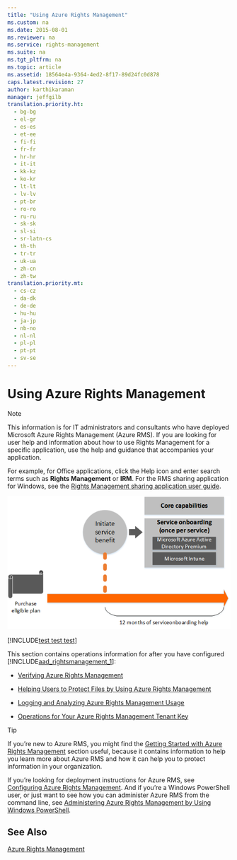 ```yaml
---
title: "Using Azure Rights Management"
ms.custom: na
ms.date: 2015-08-01
ms.reviewer: na
ms.service: rights-management
ms.suite: na
ms.tgt_pltfrm: na
ms.topic: article
ms.assetid: 18564e4a-9364-4ed2-8f17-89d24fc0d878
caps.latest.revision: 27
author: karthikaraman
manager: jeffgilb
translation.priority.ht: 
  - bg-bg
  - el-gr
  - es-es
  - et-ee
  - fi-fi
  - fr-fr
  - hr-hr
  - it-it
  - kk-kz
  - ko-kr
  - lt-lt
  - lv-lv
  - pt-br
  - ro-ro
  - ru-ru
  - sk-sk
  - sl-si
  - sr-latn-cs
  - th-th
  - tr-tr
  - uk-ua
  - zh-cn
  - zh-tw
translation.priority.mt: 
  - cs-cz
  - da-dk
  - de-de
  - hu-hu
  - ja-jp
  - nb-no
  - nl-nl
  - pl-pl
  - pt-pt
  - sv-se
---
```

# Using Azure Rights Management
> [!NOTE]
> This information is for IT administrators and consultants who have deployed Microsoft Azure Rights Management (Azure RMS). If you are looking for user help and information about how to use Rights Management for a specific application, use the help and guidance that accompanies your application.
> 
> For example, for Office applications, click the Help icon and enter search terms such as **Rights Management** or **IRM**. For the RMS sharing application for Windows, see the [Rights Management sharing application user guide](http://technet.microsoft.com/library/dn339006.aspx).

![1-aadp onboarding process-v3](../../ems/AADRightsMgmt/media/1-aadp-onboarding-process-v3.png)

[!INCLUDE[test test test](../../ems/AADRightsMgmt/includes/test-test-test.md)]

This section contains operations information for after you have configured   [!INCLUDE[aad_rightsmanagement_1](../../ems/AADRightsMgmt/includes/aad_rightsmanagement_1_md.md)]:

-   [Verifying Azure Rights Management](../../ems/AADRightsMgmt/Verifying-Azure-Rights-Management.md)

-   [Helping Users to Protect Files by Using Azure Rights Management](../../ems/AADRightsMgmt/Helping-Users-to-Protect-Files-by-Using-Azure-Rights-Management.md)

-   [Logging and Analyzing Azure Rights Management Usage](../../ems/AADRightsMgmt/Logging-and-Analyzing-Azure-Rights-Management-Usage.md)

-   [Operations for Your Azure Rights Management Tenant Key](../../ems/AADRightsMgmt/Operations-for-Your-Azure-Rights-Management-Tenant-Key.md)

> [!TIP]
> If you’re new to Azure RMS, you might find the [Getting Started with Azure Rights Management](../Topic/Getting%20Started%20with%20Azure%20Rights%20Management.md) section useful, because it contains information to help you learn more about Azure RMS and how it can help you to protect information in your organization.
> 
> If you’re looking for deployment instructions for Azure RMS, see [Configuring Azure Rights Management](../../ems/AADRightsMgmt/Configuring-Azure-Rights-Management.md). And if you’re a Windows PowerShell user, or just want to see how you can administer Azure RMS from the command line, see [Administering Azure Rights Management by Using Windows PowerShell](../../ems/AADRightsMgmt/Administering-Azure-Rights-Management-by-Using-Windows-PowerShell.md).

## See Also
[Azure Rights Management](../Topic/Azure%20Rights%20Management.md)

